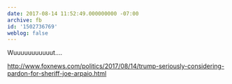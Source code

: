```yaml
---
date: 2017-08-14 11:52:49.000000000 -07:00
archive: fb
id: '1502736769'
weblog: false
---
```


Wuuuuuuuuuuut....

http://www.foxnews.com/politics/2017/08/14/trump-seriously-considering-pardon-for-sheriff-joe-arpaio.html

